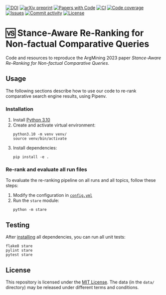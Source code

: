 [![DOI](https://img.shields.io/badge/DOI-TODO-blue?style=flat-square)](https://doi.org/TODO)
[![arXiv preprint](https://img.shields.io/badge/arXiv-TODO-blue?style=flat-square)](https://arxiv.org/abs/TODO)
[![Papers with Code](https://img.shields.io/badge/papers%20with%20code-TODO-blue?style=flat-square)](https://paperswithcode.com/paper/TODO)
[![CI](https://img.shields.io/github/actions/workflow/status/webis-de/argmining23-stance-aware-re-ranking/ci.yml?branch=main&style=flat-square)](https://github.com/webis-de/argmining23-stance-aware-re-ranking/actions/workflows/ci.yml)
[![Code coverage](https://img.shields.io/codecov/c/github/webis-de/argmining23-stance-aware-re-ranking?style=flat-square)](https://codecov.io/github/webis-de/argmining23-stance-aware-re-ranking/)
[![Issues](https://img.shields.io/github/issues/webis-de/argmining23-stance-aware-re-ranking?style=flat-square)](https://github.com/webis-de/argmining23-stance-aware-re-ranking/issues)
[![Commit activity](https://img.shields.io/github/commit-activity/m/webis-de/argmining23-stance-aware-re-ranking?style=flat-square)](https://github.com/webis-de/argmining23-stance-aware-re-ranking/commits)
[![License](https://img.shields.io/github/license/webis-de/argmining23-stance-aware-re-ranking?style=flat-square)](LICENSE)

# 🆚 Stance-Aware Re-Ranking for Non-factual Comparative Queries

Code and resources to reproduce the ArgMining 2023 paper _Stance-Aware Re-Ranking for Non-factual Comparative Queries_.

## Usage

The following sections describe how to use our code to re-rank comparative search engine results, using Pipenv.

### Installation

1. Install [Python 3.10](https://python.org/downloads/)
2. Create and activate virtual environment:
    ```shell
    python3.10 -m venv venv/
    source venv/bin/activate
    ```
3. Install dependencies:
    ```shell
    pip install -e .
    ```

### Re-rank and evaluate all run files

To evaluate the re-ranking pipeline on all runs and all topics, follow these steps:
1. Modify the configuration in [`config.yml`](config.yml)
2. Run the `stare` module:
    ```shell script
    python -m stare
    ```

## Testing

After [installing](#installation) all dependencies, you can run all unit tests:

```shell script
flake8 stare
pylint stare
pytest stare
```

## License

This repository is licensed under the [MIT License](LICENSE).
The data (in the `data/` directory) may be released under different terms and conditions.
